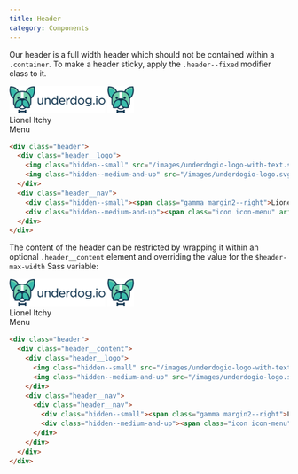 ```yaml
---
title: Header
category: Components
---
```


Our header is a full width header which should not be contained within a `.container`.
To make a header sticky, apply the `.header--fixed` modifier class to it.

<div class="header">
  <div class="header__logo">
    <img class="hidden--small" src="/images/underdogio-logo-with-text.svg" alt="Underdog.io logo" width="173" height="50">
    <img class="hidden--medium-and-up" src="/images/underdogio-logo.svg" alt="Underdog.io logo" width="48" height="50">
  </div>
  <div class="header__nav">
    <div class="hidden--small"><span class="gamma margin2--right">Lionel Itchy</span><span class="icon icon-arrow"></span></div>
    <div class="hidden--medium-and-up"><span class="icon icon-menu" aria-hidden="true"></span><span class="gamma"> Menu</span></div>
  </div>
</div>

```html
<div class="header">
  <div class="header__logo">
    <img class="hidden--small" src="/images/underdogio-logo-with-text.svg" alt="Underdog.io logo" width="173" height="50">
    <img class="hidden--medium-and-up" src="/images/underdogio-logo.svg" alt="Underdog.io logo" width="48" height="50">
  </div>
  <div class="header__nav">
    <div class="hidden--small"><span class="gamma margin2--right">Lionel Itchy</span><span class="icon icon-arrow"></span></div>
    <div class="hidden--medium-and-up"><span class="icon icon-menu" aria-hidden="true"></span><span class="gamma"> Menu</span></div>
  </div>
</div>
```

The content of the header can be restricted by wrapping it within an optional `.header__content`
element and overriding the value for the `$header-max-width` Sass variable:

<div class="header">
  <div class="header__content" style="flex-basis: 800px;">
    <div class="header__logo">
      <img class="hidden--small" src="/images/underdogio-logo-with-text.svg" alt="Underdog.io logo" width="173" height="50">
      <img class="hidden--medium-and-up" src="/images/underdogio-logo.svg" alt="Underdog.io logo" width="48" height="50">
    </div>
    <div class="header__nav">
      <div class="header__nav">
        <div class="hidden--small"><span class="gamma margin2--right">Lionel Itchy</span><span class="icon icon-arrow"></span></div>
        <div class="hidden--medium-and-up"><span class="icon icon-menu" aria-hidden="true"></span><span class="gamma"> Menu</span></div>
      </div>
    </div>
  </div>
</div>

```html
<div class="header">
  <div class="header__content">
    <div class="header__logo">
      <img class="hidden--small" src="/images/underdogio-logo-with-text.svg" alt="Underdog.io logo" width="173" height="50">
      <img class="hidden--medium-and-up" src="/images/underdogio-logo.svg" alt="Underdog.io logo" width="48" height="50">
    </div>
    <div class="header__nav">
      <div class="header__nav">
        <div class="hidden--small"><span class="gamma margin2--right">Lionel Itchy</span><span class="icon icon-arrow"></span></div>
        <div class="hidden--medium-and-up"><span class="icon icon-menu" aria-hidden="true"></span><span class="gamma"> Menu</span></div>
      </div>
    </div>
  </div>
</div>
```
